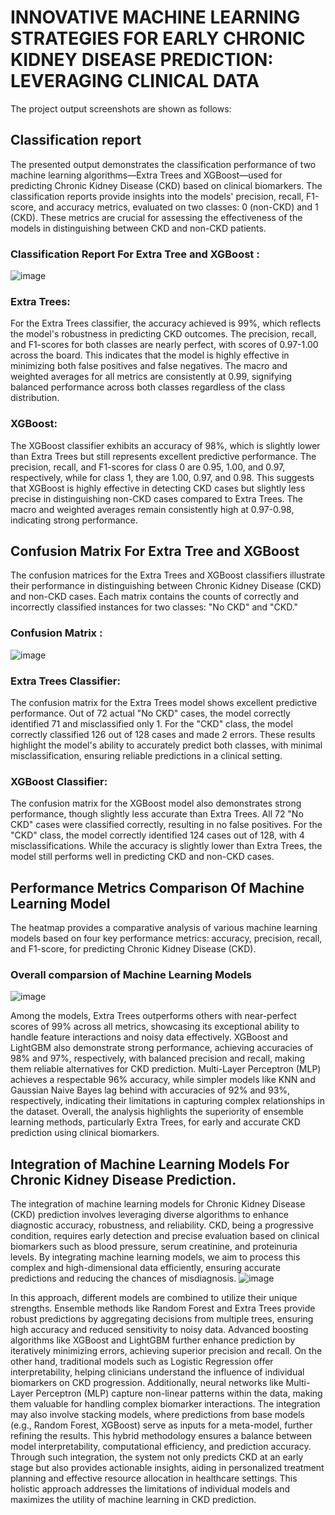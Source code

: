 # INNOVATIVE MACHINE LEARNING STRATEGIES FOR EARLY CHRONIC KIDNEY DISEASE PREDICTION: LEVERAGING CLINICAL DATA
The project output screenshots are shown as follows:
 

## Classification report
The presented output demonstrates the classification performance of two machine learning algorithms—Extra Trees and XGBoost—used for predicting Chronic Kidney Disease (CKD) based on clinical biomarkers. The classification reports provide insights into the models' precision, recall, F1-score, and accuracy metrics, evaluated on two classes: 0 (non-CKD) and 1 (CKD). These metrics are crucial for assessing the effectiveness of the models in distinguishing between CKD and non-CKD patients.

### Classification Report For Extra Tree and XGBoost :
![image](https://github.com/user-attachments/assets/c2d8ad2c-f29f-44d8-a85d-bb00f661f3e8)




### Extra Trees:
For the Extra Trees classifier, the accuracy achieved is 99%, which reflects the model's robustness in predicting CKD outcomes. The precision, recall, and F1-scores for both classes are nearly perfect, with scores of 0.97-1.00 across the board. This indicates that the model is highly effective in minimizing both false positives and false negatives. The macro and weighted averages for all metrics are consistently at 0.99, signifying balanced performance across both classes regardless of the class distribution.
### XGBoost:
The XGBoost classifier exhibits an accuracy of 98%, which is slightly lower than Extra Trees but still represents excellent predictive performance. The precision, recall, and F1-scores for class 0 are 0.95, 1.00, and 0.97, respectively, while for class 1, they are 1.00, 0.97, and 0.98. This suggests that XGBoost is highly effective in detecting CKD cases but slightly less precise in distinguishing non-CKD cases compared to Extra Trees. The macro and weighted averages remain consistently high at 0.97-0.98, indicating strong performance.


## Confusion Matrix For Extra Tree and XGBoost
The confusion matrices for the Extra Trees and XGBoost classifiers illustrate their performance in distinguishing between Chronic Kidney Disease (CKD) and non-CKD cases. Each matrix contains the counts of correctly and incorrectly classified instances for two classes: "No CKD" and "CKD."

 
### Confusion Matrix :
![image](https://github.com/user-attachments/assets/8013fada-e413-45e1-b7be-32f2e6bf18de)

### Extra Trees Classifier:
The confusion matrix for the Extra Trees model shows excellent predictive performance. Out of 72 actual "No CKD" cases, the model correctly identified 71 and misclassified only 1. For the "CKD" class, the model correctly classified 126 out of 128 cases and made 2 errors. These results highlight the model's ability to accurately predict both classes, with minimal misclassification, ensuring reliable predictions in a clinical setting.

### XGBoost Classifier:
The confusion matrix for the XGBoost model also demonstrates strong performance, though slightly less accurate than Extra Trees. All 72 "No CKD" cases were classified correctly, resulting in no false positives. For the "CKD" class, the model correctly identified 124 cases out of 128, with 4 misclassifications. While the accuracy is slightly lower than Extra Trees, the model still performs well in predicting CKD and non-CKD cases.

## Performance Metrics Comparison Of Machine Learning Model 
The heatmap provides a comparative analysis of various machine learning models based on four key performance metrics: accuracy, precision, recall, and F1-score, for predicting Chronic Kidney Disease (CKD). 
 
### Overall comparsion of Machine Learning Models 
![image](https://github.com/user-attachments/assets/483da8da-708b-4485-b60b-ffcf9f79aba1)


Among the models, Extra Trees outperforms others with near-perfect scores of 99% across all metrics, showcasing its exceptional ability to handle feature interactions and noisy data effectively. XGBoost and LightGBM also demonstrate strong performance, achieving accuracies of 98% and 97%, respectively, with balanced precision and recall, making them reliable alternatives for CKD prediction. Multi-Layer Perceptron (MLP) achieves a respectable 96% accuracy, while simpler models like KNN and Gaussian Naive Bayes lag behind with accuracies of 92% and 93%, respectively, indicating their limitations in capturing complex relationships in the dataset. Overall, the analysis highlights the superiority of ensemble learning methods, particularly Extra Trees, for early and accurate CKD prediction using clinical biomarkers.
  

## Integration of Machine Learning Models For Chronic Kidney Disease Prediction. 
The integration of machine learning models for Chronic Kidney Disease (CKD) prediction involves leveraging diverse algorithms to enhance diagnostic accuracy, robustness, and reliability. CKD, being a progressive condition, requires early detection and precise evaluation based on clinical biomarkers such as blood pressure, serum creatinine, and proteinuria levels. By integrating machine learning models, we aim to process this complex and high-dimensional data efficiently, ensuring accurate predictions and reducing the chances of misdiagnosis. 
![image](https://github.com/user-attachments/assets/405ad913-d332-4b17-b16e-d157a8b8c52f)




In this approach, different models are combined to utilize their unique strengths. Ensemble methods like Random Forest and Extra Trees provide robust predictions by aggregating decisions from multiple trees, ensuring high accuracy and reduced sensitivity to noisy data. Advanced boosting algorithms like XGBoost and LightGBM further enhance prediction by iteratively minimizing errors, achieving superior precision and recall. On the other hand, traditional models such as Logistic Regression offer interpretability, helping clinicians understand the influence of individual biomarkers on CKD progression. Additionally, neural networks like Multi-Layer Perceptron (MLP) capture non-linear patterns within the data, making them valuable for handling complex biomarker interactions.
The integration may also involve stacking models, where predictions from base models (e.g., Random Forest, XGBoost) serve as inputs for a meta-model, further refining the results. This hybrid methodology ensures a balance between model interpretability, computational efficiency, and prediction accuracy. Through such integration, the system not only predicts CKD at an early stage but also provides actionable insights, aiding in personalized treatment planning and effective resource allocation in healthcare settings. This holistic approach addresses the limitations of individual models and maximizes the utility of machine learning in CKD prediction.

